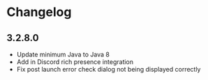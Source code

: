 # Changelog

## 3.2.8.0

-   Update minimum Java to Java 8
-   Add in Discord rich presence integration
-   Fix post launch error check dialog not being displayed correctly
